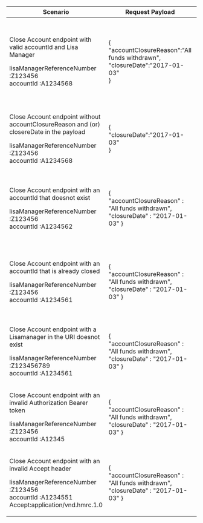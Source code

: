 <table>
    <col width="25%">
    <col width="35%">
    <col width="40%">
    <thead>
        <tr>
            <th>Scenario</th>
            <th>Request Payload</th>
            <th>Response</th>
        </tr>
    </thead>
    <tbody>
        <tr>
            <td><p>Close Account endpoint with valid accountId and Lisa Manager</p><p class ="code--block">lisaManagerReferenceNumber :Z123456<br>accountId :A1234568</p></td>
            <td>
                <p class ="code--block"> {<br>
                                     	  "accountClosureReason":"All funds withdrawn",<br>
                                     	  "closureDate":"2017-01-03"<br>
                                        }
                </p>
            </td>
            <td><p>HTTP status: <code class="code--slim">201(OK)</code></p>
                <p class ="code--block"> {<br>
                                         "status": 201,<br>
                                         "success": true,<br>
                                         "data": {<br>
                                           "message": "LISA Account Closed",<br>
                                           "accountId": "A1234568"<br>
                                         }<br>
                                       }
                </p>
            </td>
        </tr>
        <tr>
            <td><p>Close Account endpoint without accountClosureReason and (or) closereDate in the payload</p><p class ="code--block">lisaManagerReferenceNumber :Z123456<br>accountId :A1234568</p></td>
            <td>
                <p class ="code--block"> {<br>
                                     	  "closureDate":"2017-01-03"<br>
                                        }
                </p>
            </td>
            <td><p>HTTP status: <code class="code--slim">400(Bad RequestOK)</code></p>
                <p class ="code--block"> {<br>
                                            "code": "BAD_REQUEST",<br>
                                            "message": "Bad Request"<br>
                                       }
                </p>
            </td>
        </tr>
        <tr>
            <td><p>Close Account endpoint with an accountId that doesnot exist</p><p class ="code--block">lisaManagerReferenceNumber :Z123456<br>accountId :A1234562</p></td>
            <td>
                <p class ="code--block"> {<br>
                                          "accountClosureReason" : "All funds withdrawn",
                                          "closureDate" : "2017-01-03"
                                        }
                </p>
            </td>
            <td><p>HTTP status: <code class="code--slim">404(Not Found)</code></p>
                <p class ="code--block"> {<br>
                                            "code": "INVESTOR_ACCOUNTID_NOT_FOUND",<br>
                                            "message": "The accountID given does not match with HMRC’s records"<br>
                                       }
                </p>
            </td>
        </tr>
        <tr>
            <td><p>Close Account endpoint with an accountId that is already closed</p><p class ="code--block">lisaManagerReferenceNumber :Z123456<br>accountId :A1234561</p></td>
            <td>
                <p class ="code--block"> {<br>
                                          "accountClosureReason" : "All funds withdrawn",
                                          "closureDate" : "2017-01-03"
                                        }
                </p>
            </td>
            <td><p>HTTP status: <code class="code--slim">403(Forbidden)</code></p>
                <p class ="code--block"> {<br>
                                            "code": "INVESTOR_ACCOUNT_ALREADY_CLOSED",<br>
                                            "message": "The LISA account is already closed"<br>
                                       }
                </p>
            </td>
        </tr>
        <tr>
            <td><p>Close Account endpoint with a Lisamanager in the URI doesnot exist</p><p class ="code--block">lisaManagerReferenceNumber :Z123456789<br>accountId :A1234561</p></td>
            <td>
                <p class ="code--block"> {<br>
                                          "accountClosureReason" : "All funds withdrawn",
                                          "closureDate" : "2017-01-03"
                                        }
                </p>
            </td>
            <td><p>HTTP status: <code class="code--slim">404</code></p>
                <p class ="code--block"> {<br>
                                            "code": "NOT_FOUND",<br>
                                            "message": "Resource was not found"<br>
                                       }
                </p>
            </td>
        </tr>
        <tr>
            <td><p>Close Account endpoint with an invalid Authorization Bearer token</p><p class ="code--block">lisaManagerReferenceNumber :Z123456<br>accountId :A12345</p></td>
            <td>
                <p class ="code--block"> {<br>
                                          "accountClosureReason" : "All funds withdrawn",
                                          "closureDate" : "2017-01-03"
                                        }
                </p>
            </td>
            <td><p>HTTP status: <code class="code--slim">401(Unauthorized)</code></p>
                <p class ="code--block"> {<br>
                                            "code": "INVALID_CREDENTIALS",<br>
                                            "message": "Invalid Authentication information provided"<br>
                                       }
                </p>
            </td>
        </tr>
        <tr>
            <td><p>Close Account endpoint with an invalid Accept header</p><p class ="code--block">lisaManagerReferenceNumber :Z123456<br>accountId :A1234551<br>Accept:application/vnd.hmrc.1.0</p></td>
            <td>
                <p class ="code--block"> {<br>
                                          "accountClosureReason" : "All funds withdrawn",
                                          "closureDate" : "2017-01-03"
                                        }
                </p>
            </td>
            <td><p>HTTP status: <code class="code--slim">406(Not Acceptable)</code></p>
                <p class ="code--block"> {<br>
                                            "code": "ACCEPT_HEADER_INVALID",<br>
                                            "message": "The accept header is missing or invalid"<br>
                                       }
                </p>
            </td>
        </tr>
    </tbody>
</table>